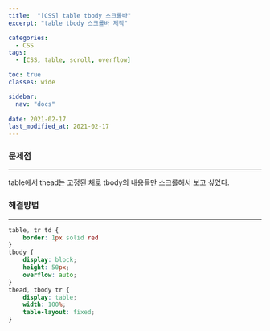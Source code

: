 ```yaml
---
title:  "[CSS] table tbody 스크롤바"
excerpt: "table tbody 스크롤바 제작"

categories:
  - CSS
tags:
  - [CSS, table, scroll, overflow]

toc: true
classes: wide

sidebar:
  nav: "docs"
 
date: 2021-02-17
last_modified_at: 2021-02-17
---
```


### 문제점
---
table에서 thead는 고정된 채로 tbody의 내용들만 스크롤해서 보고 싶었다.

### 해결방법
---

```css
table, tr td {
    border: 1px solid red
}
tbody {
    display: block;
    height: 50px;
    overflow: auto;
}
thead, tbody tr {
    display: table;
    width: 100%;
    table-layout: fixed;
}
```